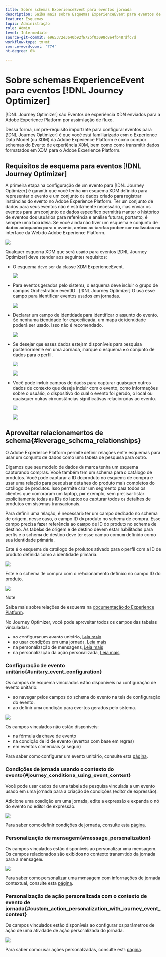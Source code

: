 ```yaml
---
title: Sobre schemas ExperienceEvent para eventos jornada
description: Saiba mais sobre Esquemas ExperienceEvent para eventos de jornada
feature: Esquemas
topic: Administração
role: Admin
level: Intermediate
source-git-commit: e965372e3640b92f672bf03098c8e4fb487dfc7d
workflow-type: tm+mt
source-wordcount: '774'
ht-degree: 0%

---
```


# Sobre schemas ExperienceEvent para eventos [!DNL Journey Optimizer]

[!DNL Journey Optimizer] são Eventos de experiência XDM enviados para a Adobe Experience Platform por assimilação de fluxo.

Dessa forma, um pré-requisito importante para configurar eventos para [!DNL Journey Optimizer] é que você está familiarizado com o Experience Data Model (ou XDM) da Adobe Experience Platform e como compor schemas do Evento de experiência XDM, bem como como transmitir dados formatados em XDM para o Adobe Experience Platform.

## Requisitos de esquema para eventos [!DNL Journey Optimizer]

A primeira etapa na configuração de um evento para [!DNL Journey Optimizer] é garantir que você tenha um esquema XDM definido para representar o evento e um conjunto de dados criado para registrar instâncias do evento no Adobe Experience Platform. Ter um conjunto de dados para seus eventos não é estritamente necessário, mas enviar os eventos para um conjunto de dados específico permitirá manter o histórico de eventos dos usuários para referência e análise futuras, portanto, é sempre uma boa ideia. Se você ainda não tiver um esquema e conjunto de dados adequados para o evento, ambas as tarefas podem ser realizadas na interface da Web do Adobe Experience Platform.

![](../assets/schema1.png)

Qualquer esquema XDM que será usado para eventos [!DNL Journey Optimizer] deve atender aos seguintes requisitos:

* O esquema deve ser da classe XDM ExperienceEvent.

   ![](../assets/schema2.png)

* Para eventos gerados pelo sistema, o esquema deve incluir o grupo de campos Orchestration eventID . [!DNL Journey Optimizer] O usa esse campo para identificar eventos usados em jornadas.

   ![](../assets/schema3.png)

* Declarar um campo de identidade para identificar o assunto do evento. Se nenhuma identidade for especificada, um mapa de identidade poderá ser usado. Isso não é recomendado.

   ![](../assets/schema4.png)

* Se desejar que esses dados estejam disponíveis para pesquisa posteriormente em uma Jornada, marque o esquema e o conjunto de dados para o perfil.

   ![](../assets/schema5.png)

   ![](../assets/schema6.png)

* Você pode incluir campos de dados para capturar quaisquer outros dados de contexto que deseja incluir com o evento, como informações sobre o usuário, o dispositivo do qual o evento foi gerado, o local ou quaisquer outras circunstâncias significativas relacionadas ao evento.

   ![](../assets/schema7.png)

   ![](../assets/schema8.png)

## Aproveitar relacionamentos de schema{#leverage_schema_relationships}

O Adobe Experience Platform permite definir relações entre esquemas para usar um conjunto de dados como uma tabela de pesquisa para outro.

Digamos que seu modelo de dados de marca tenha um esquema capturando compras. Você também tem um schema para o catálogo de produtos. Você pode capturar a ID do produto no esquema de compra e usar uma relação para pesquisar detalhes do produto mais completos do catálogo de produtos. Isso permite criar um segmento para todos os clientes que compraram um laptop, por exemplo, sem precisar listar explicitamente todas as IDs do laptop ou capturar todos os detalhes de produtos em sistemas transacionais.

Para definir uma relação, é necessário ter um campo dedicado no schema de origem, nesse caso, o campo ID do produto no schema de compra. Esse campo precisa fazer referência ao campo de ID do produto no schema de destino. As tabelas de origem e de destino devem estar habilitadas para perfis e o schema de destino deve ter esse campo comum definido como sua identidade primária.

Este é o esquema de catálogo de produtos ativado para o perfil com a ID de produto definida como a identidade primária.

![](../assets/schema9.png)

Este é o schema de compra com o relacionamento definido no campo ID do produto.

![](../assets/schema10.png)

>[!NOTE]
>
>Saiba mais sobre relações de esquema na [documentação do Experience Platform](https://experienceleague.adobe.com/docs/platform-learn/tutorials/schemas/configure-relationships-between-schemas.html?lang=en).

No Journey Optimizer, você pode aproveitar todos os campos das tabelas vinculadas:

* ao configurar um evento unitário, [Leia mais](../event/experience-event-schema.md#unitary_event_configuration)
* ao usar condições em uma jornada, [Leia mais](../event/experience-event-schema.md#journey_conditions_using_event_context)
* na personalização de mensagens, [Leia mais](../event/experience-event-schema.md#message_personalization)
* na personalização da ação personalizada, [Leia mais](../event/experience-event-schema.md#custom_action_personalization_with_journey_event_context)

### Configuração de evento unitário{#unitary_event_configuration}

Os campos de esquema vinculados estão disponíveis na configuração de evento unitário:

* ao navegar pelos campos do schema do evento na tela de configuração do evento.
* ao definir uma condição para eventos gerados pelo sistema.

![](../assets/schema11.png)

Os campos vinculados não estão disponíveis:

* na fórmula da chave de evento
* na condição de id de evento (eventos com base em regras)
* em eventos comerciais (a seguir)

Para saber como configurar um evento unitário, consulte esta [página](../event/about-creating.md).

### Condições de jornada usando o contexto do evento{#journey_conditions_using_event_context}

Você pode usar dados de uma tabela de pesquisa vinculada a um evento usado em uma jornada para a criação de condições (editor de expressão).

Adicione uma condição em uma jornada, edite a expressão e expanda o nó do evento no editor de expressão.

![](../assets/schema12.png)

Para saber como definir condições de jornada, consulte esta [página](../building-journeys/condition-activity.md).

### Personalização de mensagem{#message_personalization}

Os campos vinculados estão disponíveis ao personalizar uma mensagem. Os campos relacionados são exibidos no contexto transmitido da jornada para a mensagem.

![](../assets/schema14.png)

Para saber como personalizar uma mensagem com informações de jornada contextual, consulte esta [página](../personalization/personalization-use-case.md).

### Personalização de ação personalizada com o contexto de evento de jornada{#custom_action_personalization_with_journey_event_context}

Os campos vinculados estão disponíveis ao configurar os parâmetros de ação de uma atividade de ação personalizada do jornada.

![](../assets/schema13.png)

Para saber como usar ações personalizadas, consulte esta [página](../building-journeys/using-custom-actions.md).
